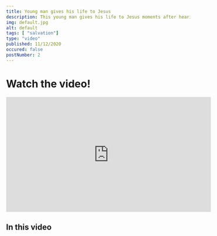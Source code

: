```yaml
---
title: Young man gives his life to Jesus
description: This young man gives his life to Jesus moments after hearing the Gospel. Please watch this very emotional example of evangelism. 
img: default.jpg
alt: default
tags: [ "salvation"]
type: "video"
published: 11/12/2020
occured: false
postNumber: 2
---
```


# Watch the video!

<div class="youtubeContainer">
<iframe width="560" height="315" src="https://www.youtube.com/embed/uZdv-TtiMkg" frameborder="0" allow="accelerometer; autoplay; clipboard-write; encrypted-media; gyroscope; picture-in-picture" allowfullscreen></iframe>
</div>

## In this video
